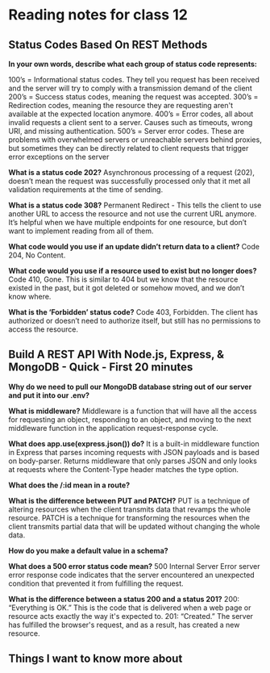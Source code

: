 # Reading notes for class 12

## Status Codes Based On REST Methods

**In your own words, describe what each group of status code represents:**

100’s = Informational status codes. They tell you request has been received and the server will try to comply with a transmission demand of the client
200’s = Success status codes, meaning the request was accepted.
300’s = Redirection codes, meaning the resource they are requesting aren't available at the expected location anymore.
400’s = Error codes, all about invalid requests a client sent to a server. Causes such as timeouts, wrong URI, and missing authentication.
500’s = Server error codes. These are problems with overwhelmed servers or unreachable servers behind proxies, but sometimes they can be directly related to client requests that trigger error exceptions on the server

**What is a status code 202?**
Asynchronous processing of a request (202), doesn’t mean the request was successfully processed only that it met all validation requirements at the time of sending.

**What is a status code 308?**
Permanent Redirect - This tells the client to use another URL to access the resource and not use the current URL anymore. It’s helpful when we have multiple endpoints for one resource, but don’t want to implement reading from all of them.

**What code would you use if an update didn’t return data to a client?**
Code 204, No Content.

**What code would you use if a resource used to exist but no longer does?**
Code 410, Gone. This is similar to 404 but we know that the resource existed in the past, but it got deleted or somehow moved, and we don’t know where.

**What is the ‘Forbidden’ status code?**
Code 403, Forbidden. The client has authorized or doesn’t need to authorize itself, but still has no permissions to access the resource.

## Build A REST API With Node.js, Express, & MongoDB - Quick - First 20 minutes

**Why do we need to pull our MongoDB database string out of our server and put it into our .env?**

**What is middleware?**
Middleware is a function that will have all the access for requesting an object, responding to an object, and moving to the next middleware function in the application request-response cycle.

**What does app.use(express.json()) do?**
It is a built-in middleware function in Express that parses incoming requests with JSON payloads and is based on body-parser. Returns middleware that only parses JSON and only looks at requests where the Content-Type header matches the type option.

**What does the /:id mean in a route?**

**What is the difference between PUT and PATCH?**
PUT is a technique of altering resources when the client transmits data that revamps the whole resource. PATCH is a technique for transforming the resources when the client transmits partial data that will be updated without changing the whole data.

**How do you make a default value in a schema?**

**What does a 500 error status code mean?**
500 Internal Server Error server error response code indicates that the server encountered an unexpected condition that prevented it from fulfilling the request.

**What is the difference between a status 200 and a status 201?**
200: “Everything is OK.” This is the code that is delivered when a web page or resource acts exactly the way it's expected to. 201: “Created.” The server has fulfilled the browser's request, and as a result, has created a new resource.

## Things I want to know more about
